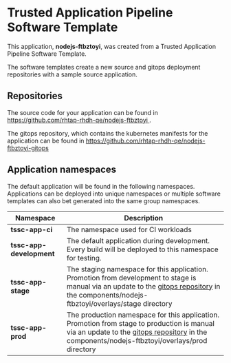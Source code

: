 # Trusted Application Pipeline Software Template

This application, **nodejs-ftbztoyi**, was created from a Trusted Application Pipeline Software Template.

The software templates create a new source and gitops deployment repositories with a sample source application. 

## Repositories

The source code for your application can be found in [https://github.com/rhtap-rhdh-qe/nodejs-ftbztoyi ](https://github.com/rhtap-rhdh-qe/nodejs-ftbztoyi ).
 
The gitops repository, which contains the kubernetes manifests for the application can be found in 
[https://github.com/rhtap-rhdh-qe/nodejs-ftbztoyi-gitops ](https://github.com/rhtap-rhdh-qe/nodejs-ftbztoyi-gitops ) 

## Application namespaces 

The default application will be found in the following namespaces. Applications can be deployed into unique namespaces or multiple software templates can also bet generated into the same group namespaces.  

|  Namespace   |  Description   |  
| -------- | -------- |
| **tssc-app-ci** | The namespace used for CI workloads |
| **tssc-app-development** | The default application during development. Every build will be deployed to this namespace for testing. |
| **tssc-app-stage** | The staging namespace for this application. Promotion from development to stage is manual via an update to the [gitops repository](https://github.com/rhtap-rhdh-qe/nodejs-ftbztoyi-gitops ) in the components/nodejs-ftbztoyi/overlays/stage directory |
| **tssc-app-prod** | The production namespace for this application. Promotion from stage to production is manual via an update to the [gitops repository](https://github.com/rhtap-rhdh-qe/nodejs-ftbztoyi-gitops ) in the components/nodejs-ftbztoyi/overlays/prod directory |